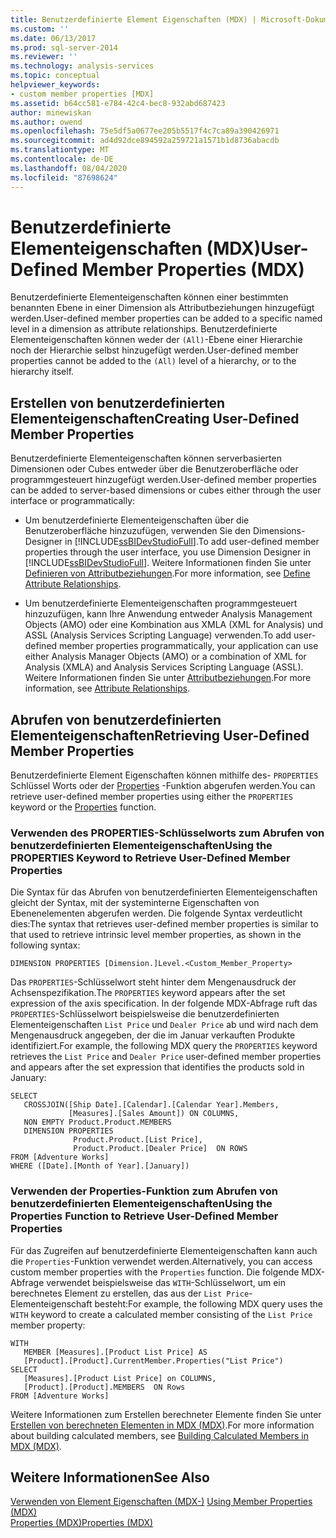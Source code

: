 ```yaml
---
title: Benutzerdefinierte Element Eigenschaften (MDX) | Microsoft-Dokumentation
ms.custom: ''
ms.date: 06/13/2017
ms.prod: sql-server-2014
ms.reviewer: ''
ms.technology: analysis-services
ms.topic: conceptual
helpviewer_keywords:
- custom member properties [MDX]
ms.assetid: b64cc581-e784-42c4-bec8-932abd687423
author: minewiskan
ms.author: owend
ms.openlocfilehash: 75e5df5a0677ee205b5517f4c7ca89a390426971
ms.sourcegitcommit: ad4d92dce894592a259721a1571b1d8736abacdb
ms.translationtype: MT
ms.contentlocale: de-DE
ms.lasthandoff: 08/04/2020
ms.locfileid: "87698624"
---
```

# <a name="user-defined-member-properties-mdx"></a><span data-ttu-id="5b8f3-102">Benutzerdefinierte Elementeigenschaften (MDX)</span><span class="sxs-lookup"><span data-stu-id="5b8f3-102">User-Defined Member Properties (MDX)</span></span>
  <span data-ttu-id="5b8f3-103">Benutzerdefinierte Elementeigenschaften können einer bestimmten benannten Ebene in einer Dimension als Attributbeziehungen hinzugefügt werden.</span><span class="sxs-lookup"><span data-stu-id="5b8f3-103">User-defined member properties can be added to a specific named level in a dimension as attribute relationships.</span></span> <span data-ttu-id="5b8f3-104">Benutzerdefinierte Elementeigenschaften können weder der `(All)`-Ebene einer Hierarchie noch der Hierarchie selbst hinzugefügt werden.</span><span class="sxs-lookup"><span data-stu-id="5b8f3-104">User-defined member properties cannot be added to the `(All)` level of a hierarchy, or to the hierarchy itself.</span></span>  
  
## <a name="creating-user-defined-member-properties"></a><span data-ttu-id="5b8f3-105">Erstellen von benutzerdefinierten Elementeigenschaften</span><span class="sxs-lookup"><span data-stu-id="5b8f3-105">Creating User-Defined Member Properties</span></span>  
 <span data-ttu-id="5b8f3-106">Benutzerdefinierte Elementeigenschaften können serverbasierten Dimensionen oder Cubes entweder über die Benutzeroberfläche oder programmgesteuert hinzugefügt werden.</span><span class="sxs-lookup"><span data-stu-id="5b8f3-106">User-defined member properties can be added to server-based dimensions or cubes either through the user interface or programmatically:</span></span>  
  
-   <span data-ttu-id="5b8f3-107">Um benutzerdefinierte Elementeigenschaften über die Benutzeroberfläche hinzuzufügen, verwenden Sie den Dimensions-Designer in [!INCLUDE[ssBIDevStudioFull](../../../includes/ssbidevstudiofull-md.md)].</span><span class="sxs-lookup"><span data-stu-id="5b8f3-107">To add user-defined member properties through the user interface, you use Dimension Designer in [!INCLUDE[ssBIDevStudioFull](../../../includes/ssbidevstudiofull-md.md)].</span></span> <span data-ttu-id="5b8f3-108">Weitere Informationen finden Sie unter [Definieren von Attributbeziehungen](../attribute-relationships-define.md).</span><span class="sxs-lookup"><span data-stu-id="5b8f3-108">For more information, see [Define Attribute Relationships](../attribute-relationships-define.md).</span></span>  
  
-   <span data-ttu-id="5b8f3-109">Um benutzerdefinierte Elementeigenschaften programmgesteuert hinzuzufügen, kann Ihre Anwendung entweder Analysis Management Objects (AMO) oder eine Kombination aus XMLA (XML for Analysis) und ASSL (Analysis Services Scripting Language) verwenden.</span><span class="sxs-lookup"><span data-stu-id="5b8f3-109">To add user-defined member properties programmatically, your application can use either Analysis Manager Objects (AMO) or a combination of XML for Analysis (XMLA) and Analysis Services Scripting Language (ASSL).</span></span> <span data-ttu-id="5b8f3-110">Weitere Informationen finden Sie unter [Attributbeziehungen](../../multidimensional-models-olap-logical-dimension-objects/attribute-relationships.md).</span><span class="sxs-lookup"><span data-stu-id="5b8f3-110">For more information, see [Attribute Relationships](../../multidimensional-models-olap-logical-dimension-objects/attribute-relationships.md).</span></span>  
  
## <a name="retrieving-user-defined-member-properties"></a><span data-ttu-id="5b8f3-111">Abrufen von benutzerdefinierten Elementeigenschaften</span><span class="sxs-lookup"><span data-stu-id="5b8f3-111">Retrieving User-Defined Member Properties</span></span>  
 <span data-ttu-id="5b8f3-112">Benutzerdefinierte Element Eigenschaften können mithilfe des- `PROPERTIES` Schlüssel Worts oder der [Properties](/sql/mdx/properties-mdx) -Funktion abgerufen werden.</span><span class="sxs-lookup"><span data-stu-id="5b8f3-112">You can retrieve user-defined member properties using either the `PROPERTIES` keyword or the [Properties](/sql/mdx/properties-mdx) function.</span></span>  
  
### <a name="using-the-properties-keyword-to-retrieve-user-defined-member-properties"></a><span data-ttu-id="5b8f3-113">Verwenden des PROPERTIES-Schlüsselworts zum Abrufen von benutzerdefinierten Elementeigenschaften</span><span class="sxs-lookup"><span data-stu-id="5b8f3-113">Using the PROPERTIES Keyword to Retrieve User-Defined Member Properties</span></span>  
 <span data-ttu-id="5b8f3-114">Die Syntax für das Abrufen von benutzerdefinierten Elementeigenschaften gleicht der Syntax, mit der systeminterne Eigenschaften von Ebenenelementen abgerufen werden. Die folgende Syntax verdeutlicht dies:</span><span class="sxs-lookup"><span data-stu-id="5b8f3-114">The syntax that retrieves user-defined member properties is similar to that used to retrieve intrinsic level member properties, as shown in the following syntax:</span></span>  
  
 `DIMENSION PROPERTIES [Dimension.]Level.<Custom_Member_Property>`  
  
 <span data-ttu-id="5b8f3-115">Das `PROPERTIES`-Schlüsselwort steht hinter dem Mengenausdruck der Achsenspezifikation.</span><span class="sxs-lookup"><span data-stu-id="5b8f3-115">The `PROPERTIES` keyword appears after the set expression of the axis specification.</span></span> <span data-ttu-id="5b8f3-116">In der folgende MDX-Abfrage ruft das `PROPERTIES`-Schlüsselwort beispielsweise die benutzerdefinierten Elementeigenschaften `List Price` und `Dealer Price` ab und wird nach dem Mengenausdruck angegeben, der die im Januar verkauften Produkte identifiziert.</span><span class="sxs-lookup"><span data-stu-id="5b8f3-116">For example, the following MDX query the `PROPERTIES` keyword retrieves the `List Price` and `Dealer Price` user-defined member properties and appears after the set expression that identifies the products sold in January:</span></span>  
  
```  
SELECT   
   CROSSJOIN([Ship Date].[Calendar].[Calendar Year].Members,   
             [Measures].[Sales Amount]) ON COLUMNS,  
   NON EMPTY Product.Product.MEMBERS  
   DIMENSION PROPERTIES   
              Product.Product.[List Price],  
              Product.Product.[Dealer Price]  ON ROWS  
FROM [Adventure Works]  
WHERE ([Date].[Month of Year].[January])   
```  
  
### <a name="using-the-properties-function-to-retrieve-user-defined-member-properties"></a><span data-ttu-id="5b8f3-117">Verwenden der Properties-Funktion zum Abrufen von benutzerdefinierten Elementeigenschaften</span><span class="sxs-lookup"><span data-stu-id="5b8f3-117">Using the Properties Function to Retrieve User-Defined Member Properties</span></span>  
 <span data-ttu-id="5b8f3-118">Für das Zugreifen auf benutzerdefinierte Elementeigenschaften kann auch die `Properties`-Funktion verwendet werden.</span><span class="sxs-lookup"><span data-stu-id="5b8f3-118">Alternatively, you can access custom member properties with the `Properties` function.</span></span> <span data-ttu-id="5b8f3-119">Die folgende MDX-Abfrage verwendet beispielsweise das `WITH`-Schlüsselwort, um ein berechnetes Element zu erstellen, das aus der `List Price`-Elementeigenschaft besteht:</span><span class="sxs-lookup"><span data-stu-id="5b8f3-119">For example, the following MDX query uses the `WITH` keyword to create a calculated member consisting of the `List Price` member property:</span></span>  
  
```  
WITH   
   MEMBER [Measures].[Product List Price] AS  
   [Product].[Product].CurrentMember.Properties("List Price")  
SELECT   
   [Measures].[Product List Price] on COLUMNS,  
   [Product].[Product].MEMBERS  ON Rows  
FROM [Adventure Works]  
```  
  
 <span data-ttu-id="5b8f3-120">Weitere Informationen zum Erstellen berechneter Elemente finden Sie unter [Erstellen von berechneten Elementen in MDX &#40;MDX&#41;](mdx-calculated-members-building-calculated-members.md).</span><span class="sxs-lookup"><span data-stu-id="5b8f3-120">For more information about building calculated members, see [Building Calculated Members in MDX &#40;MDX&#41;](mdx-calculated-members-building-calculated-members.md).</span></span>  
  
## <a name="see-also"></a><span data-ttu-id="5b8f3-121">Weitere Informationen</span><span class="sxs-lookup"><span data-stu-id="5b8f3-121">See Also</span></span>  
 <span data-ttu-id="5b8f3-122">[Verwenden von Element Eigenschaften &#40;MDX-&#41;](mdx-member-properties.md) </span><span class="sxs-lookup"><span data-stu-id="5b8f3-122">[Using Member Properties &#40;MDX&#41;](mdx-member-properties.md) </span></span>  
 [<span data-ttu-id="5b8f3-123">Properties &#40;MDX&#41;</span><span class="sxs-lookup"><span data-stu-id="5b8f3-123">Properties &#40;MDX&#41;</span></span>](/sql/mdx/properties-mdx)  
  
  
